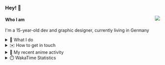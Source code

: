### Hey! 👋

[<img src="https://lanyard-profile-readme.vercel.app/api/228965621478588416" align="right">](https://discord.com/users/228965621478588416)

#### Who I am

I'm a 15-year-old dev and graphic designer, currently living in Germany

<details>
  <summary>💼 What I do</summary>
  
I am currently primarily working on [taiga Bot](https://taigabot.net) and [PartydoosMedia](https://partydoosmedia.com)
I helped / am helping translate [PreMiD](https://premid.app), [Flashing Lights](https://store.steampowered.com/app/605740/Flashing_Lights__Police_Firefighting_Emergency_Services_Simulator/), [Hypixel](https://hypixel.net/), [Discord Templates](https://discordtemplates.com/), [Discord Extreme List](https://discordextremelist.xyz/), [Kitsu](https://kitsu.io/), [Minecraft](https://minecraft.net/), and [taiga Bot](https://taigabot.net) to the German language
</details>

<details>
  <summary>✉️ How to get in touch</summary>
  
> Sorted by how quickly you can expect a reply
- [Hit me up on Discord](https://discord.com/users/228965621478588416)
- [Hit me up on Hiven](https://app.hiven.io/@crugg)
- [Hit me up on Twitter](https://twitter.com/cruggdev)
- [Hit me up on Telegram](https://t.me/dennispaulus)
- [Hit me up on Instagram](https://www.instagram.com/cru.gg/)
- [Send me a mail](mailto:hello@crugg.de)
</details>


<details>
  <summary>🌸 My recent anime activity</summary>
  
<!-- ANILIST_ACTIVITY:start -->

-   📺 Plans to watch [I Want to Eat Your Pancreas](https://anilist.co/anime/99750) (19:31, 13 November 2021)
-   📺 Plans to watch [Kase-san and Morning Glories](https://anilist.co/anime/99916) (13:07, 07 November 2021)
-   📺 Plans to watch [The Stranger by the Shore](https://anilist.co/anime/112788) (13:07, 07 November 2021)
-   📺 Plans to watch [Tamako Market](https://anilist.co/anime/16417) (19:12, 29 August 2021)
-   📺 Plans to watch [Fireworks](https://anilist.co/anime/97908) (18:50, 29 August 2021)

<!-- ANILIST_ACTIVITY:end -->
</details>

<details>
  <summary>⏱️ WakaTime Statistics</summary>

<!--START_SECTION:waka-->
```text
Week: 23 November, 2021 - 29 November, 2021

TypeScript   13 hrs 16 mins  ████████████░░░░░░░░░░░░░   48.45 % 
Vue.js       8 hrs 33 mins   ███████▓░░░░░░░░░░░░░░░░░   31.23 % 
JSON         2 hrs 20 mins   ██░░░░░░░░░░░░░░░░░░░░░░░   08.52 % 
JavaScript   1 hr 46 mins    █▓░░░░░░░░░░░░░░░░░░░░░░░   06.48 % 
Markdown     34 mins         ▓░░░░░░░░░░░░░░░░░░░░░░░░   02.07 % 
```
<!--END_SECTION:waka-->
</details>
